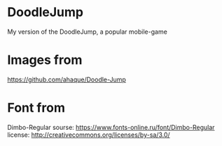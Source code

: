 # DoodleJump
My version of the DoodleJump, a popular mobile-game

# Images from
https://github.com/ahaque/Doodle-Jump

# Font from
Dimbo-Regular
sourse:  https://www.fonts-online.ru/font/Dimbo-Regular
license: http://creativecommons.org/licenses/by-sa/3.0/
